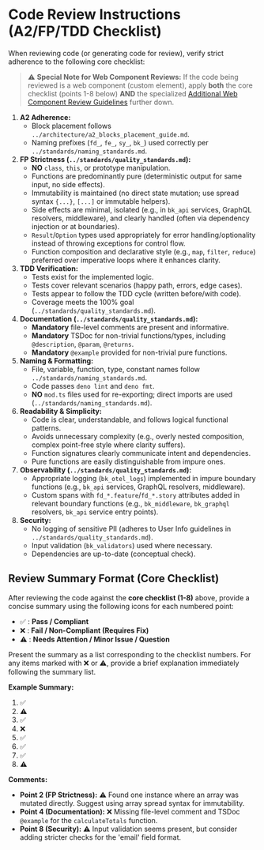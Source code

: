 # Code Review Instructions (A2/FP/TDD Checklist)

When reviewing code (or generating code for review), verify strict adherence to
the following core checklist:

> ⚠️ **Special Note for Web Component Reviews:** If the code being reviewed is a
> web component (custom element), apply **both** the core checklist (points 1-8
> below) **AND** the specialized
> [Additional Web Component Review Guidelines](../architecture/intro_web_component_review.md)
> further down.

1. **A2 Adherence:**
   - Block placement follows `../architecture/a2_blocks_placement_guide.md`.
   - Naming prefixes (`fd_`, `fe_`, `sy_`, `bk_`) used correctly per
     `../standards/naming_standards.md`.
2. **FP Strictness (`../standards/quality_standards.md`):**
   - **NO** `class`, `this`, or prototype manipulation.
   - Functions are predominantly pure (deterministic output for same input, no
     side effects).
   - Immutability is maintained (no direct state mutation; use spread syntax
     `{...}`, `[...]` or immutable helpers).
   - Side effects are minimal, isolated (e.g., in `bk_api` services, GraphQL
     resolvers, middleware), and clearly handled (often via dependency injection
     or at boundaries).
   - `Result`/`Option` types used appropriately for error handling/optionality
     instead of throwing exceptions for control flow.
   - Function composition and declarative style (e.g., `map`, `filter`,
     `reduce`) preferred over imperative loops where it enhances clarity.
3. **TDD Verification:**
   - Tests exist for the implemented logic.
   - Tests cover relevant scenarios (happy path, errors, edge cases).
   - Tests appear to follow the TDD cycle (written before/with code).
   - Coverage meets the 100% goal (`../standards/quality_standards.md`).
4. **Documentation (`../standards/quality_standards.md`):**
   - **Mandatory** file-level comments are present and informative.
   - **Mandatory** TSDoc for non-trivial functions/types, including
     `@description`, `@param`, `@returns`.
   - **Mandatory** `@example` provided for non-trivial pure functions.
5. **Naming & Formatting:**
   - File, variable, function, type, constant names follow
     `../standards/naming_standards.md`.
   - Code passes `deno lint` and `deno fmt`.
   - **NO** `mod.ts` files used for re-exporting; direct imports are used
     (`../standards/naming_standards.md`).
6. **Readability & Simplicity:**
   - Code is clear, understandable, and follows logical functional patterns.
   - Avoids unnecessary complexity (e.g., overly nested composition, complex
     point-free style where clarity suffers).
   - Function signatures clearly communicate intent and dependencies.
   - Pure functions are easily distinguishable from impure ones.
7. **Observability (`../standards/quality_standards.md`):**
   - Appropriate logging (`bk_otel_logs`) implemented in impure boundary
     functions (e.g., `bk_api` services, GraphQL resolvers, middleware).
   - Custom spans with `fd_*.feature`/`fd_*.story` attributes added in relevant
     boundary functions (e.g., `bk_middleware`, `bk_graphql` resolvers, `bk_api`
     service entry points).
8. **Security:**
   - No logging of sensitive PII (adheres to User Info guidelines in
     `../standards/quality_standards.md`).
   - Input validation (`bk_validators`) used where necessary.
   - Dependencies are up-to-date (conceptual check).

## Review Summary Format (Core Checklist)

After reviewing the code against the **core checklist (1-8)** above, provide a
concise summary using the following icons for each numbered point:

- ✅ : **Pass / Compliant**
- ❌ : **Fail / Non-Compliant (Requires Fix)**
- ⚠️ : **Needs Attention / Minor Issue / Question**

Present the summary as a list corresponding to the checklist numbers. For any
items marked with ❌ or ⚠️, provide a brief explanation immediately following
the summary list.

**Example Summary:**

1. ✅
2. ⚠️
3. ✅
4. ❌
5. ✅
6. ✅
7. ✅
8. ⚠️

**Comments:**

- **Point 2 (FP Strictness):** ⚠️ Found one instance where an array was mutated
  directly. Suggest using array spread syntax for immutability.
- **Point 4 (Documentation):** ❌ Missing file-level comment and TSDoc
  `@example` for the `calculateTotals` function.
- **Point 8 (Security):** ⚠️ Input validation seems present, but consider adding
  stricter checks for the 'email' field format.
